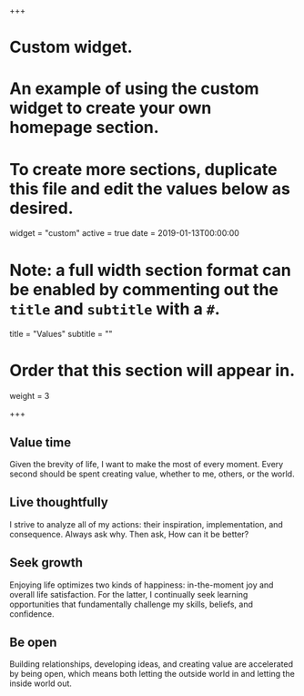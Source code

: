 +++
# Custom widget.
# An example of using the custom widget to create your own homepage section.
# To create more sections, duplicate this file and edit the values below as desired.
widget = "custom"
active = true
date = 2019-01-13T00:00:00

# Note: a full width section format can be enabled by commenting out the `title` and `subtitle` with a `#`.
title = "Values"
subtitle = ""

# Order that this section will appear in.
weight = 3

+++

## <i class="fas fa-clock" style="color:hsl(209, 100%, 50%)"></i> Value time 

Given the brevity of life, I want to make the most of every moment. Every second should be spent creating value, whether to me, others, or the world. 

## <i class="fas fa-brain" style="color:hsl(209, 100%, 50%)"></i> Live thoughtfully 

I strive to analyze all of my actions: their inspiration, implementation, and consequence. Always ask why. Then ask, How can it be better?

## <i class="fas fa-seedling" style="color:hsl(209, 100%, 50%)"></i> Seek growth

Enjoying life optimizes two kinds of happiness: in-the-moment joy and overall life satisfaction. For the latter, I continually seek learning opportunities that fundamentally challenge my skills, beliefs, and confidence.

## <i class="fas fa-lock-open" style="color:hsl(209, 100%, 50%)"></i> Be open

Building relationships, developing ideas, and creating value are accelerated by being open, which means both letting the outside world in and letting the inside world out.